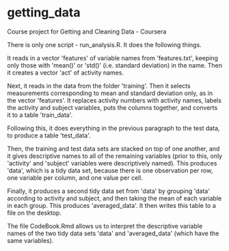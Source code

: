 # getting_data
Course project for Getting and Cleaning Data - Coursera

There is only one script - run_analysis.R. It does the following things.

It reads in a vector 'features' of variable names from 'features.txt', keeping only those with 'mean()' or 'std()' (i.e. standard deviation) in the name. Then it creates a vector 'act' of activity names.

Next, it reads in the data from the folder 'training'. Then it selects measurements corresponding to mean and standard deviation only, as in the vector 'features'. It replaces activity numbers with activity names, labels the activity and subject variables, puts the columns together, and converts it to a table 'train_data'.

Following this, it does everything in the previous paragraph to the test data, to produce a table 'test_data'.

Then, the training and test data sets are stacked on top of one another, and it gives descriptive names to all of the remaining variables (prior to this, only 'activity' and 'subject' variables were descriptively named). This produces 'data', which is a tidy data set, because there is one observation per row, one variable per column, and one value per cell.

Finally, it produces a second tidy data set from 'data' by grouping 'data' according to activity and subject, and then taking the mean of each variable in each group. This produces 'averaged_data'. It then writes this table to a file on the desktop.

The file CodeBook.Rmd allows us to interpret the descriptive variable names of the two tidy data sets 'data' and 'averaged_data' (which have the same variables).
